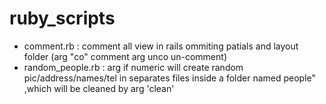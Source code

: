 # ruby_scripts
  - comment.rb : comment all view in rails ommiting patials and layout folder (arg "co" comment arg unco un-comment) 
  - random_people.rb : arg if numeric will create random pic/address/names/tel in separates files inside a folder named people" ,which will be cleaned by arg 'clean'
